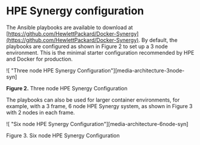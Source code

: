 # HPE Synergy configuration

The Ansible playbooks are available to download at [https://github.com/HewlettPackard/Docker-Synergy](https://github.com/HewlettPackard/Docker-Synergy). By default, the playbooks are configured as shown in Figure 2 to set up a 3 node environment. This is the minimal starter configuration recommended by HPE and Docker for production.


![ "Three node HPE Synergy Configuration"][media-architecture-3node-syn]

**Figure 2.** Three node HPE Synergy Configuration


The playbooks can also be used for larger container environments, for example, with a 3 frame, 6 node HPE Synergy system, as shown in Figure 3 with 2 nodes in each frame.


![ "Six node HPE Synergy Configuration"][media-architecture-6node-syn]

Figure 3. Six node HPE Synergy Configuration




[media-architecture-3node-syn-png]:<../media/architecture-3node-syn.png> "Figure 2. Three node HPE Synergy Configuration"

[media-architecture-3node-syn-png]:<../media/architecture-3node-syn.png> "Figure 2. Six node HPE Synergy Configuration"